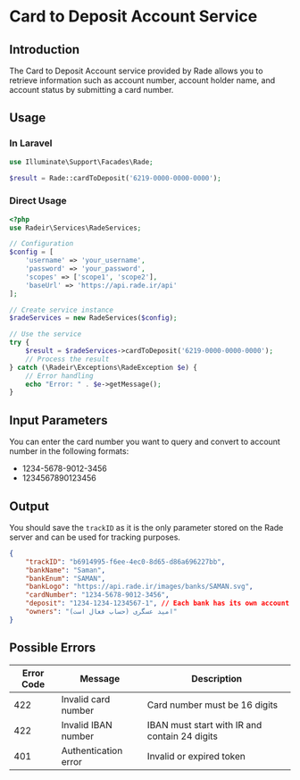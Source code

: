 # Card to Deposit Account Service

## Introduction
The Card to Deposit Account service provided by Rade allows you to retrieve information such as account number, account holder name, and account status by submitting a card number.

## Usage

### In Laravel

```php
use Illuminate\Support\Facades\Rade;

$result = Rade::cardToDeposit('6219-0000-0000-0000');
```

### Direct Usage

```php
<?php
use Radeir\Services\RadeServices;

// Configuration
$config = [
    'username' => 'your_username',
    'password' => 'your_password',
    'scopes' => ['scope1', 'scope2'],
    'baseUrl' => 'https://api.rade.ir/api'
];

// Create service instance
$radeServices = new RadeServices($config);

// Use the service
try {
    $result = $radeServices->cardToDeposit('6219-0000-0000-0000');
    // Process the result
} catch (\Radeir\Exceptions\RadeException $e) {
    // Error handling
    echo "Error: " . $e->getMessage();
}
```

## Input Parameters

You can enter the card number you want to query and convert to account number in the following formats:
- 1234-5678-9012-3456
- 1234567890123456

## Output

You should save the `trackID` as it is the only parameter stored on the Rade server and can be used for tracking purposes.

```json
{
	"trackID": "b6914995-f6ee-4ec0-8d65-d86a696227bb",
	"bankName": "Saman",
	"bankEnum": "SAMAN",
	"bankLogo": "https://api.rade.ir/images/banks/SAMAN.svg",
	"cardNumber": "1234-5678-9012-3456",
	"deposit": "1234-1234-1234567-1", // Each bank has its own account number format
	"owners": "امید عسگری (حساب فعال است)"
}
```

## Possible Errors

| Error Code | Message | Description |
|------------|---------|-------------|
| 422        | Invalid card number | Card number must be 16 digits |
| 422        | Invalid IBAN number | IBAN must start with IR and contain 24 digits |
| 401        | Authentication error | Invalid or expired token |
